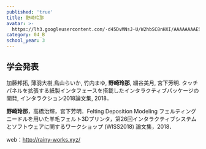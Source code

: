 ```yaml
---
published: 'true'
title: 野崎玲那
avatar: >-
  https://lh3.googleusercontent.com/-d45DvMNsJ-U/W2hbSC8nHXI/AAAAAAAAESM/ZlY435ZHqgIJEwnFlNedHBnylopRHfR9QCE0YBhgL/rain2018.png
category: 04_B
school_year: 3
---
```

## 学会発表

加藤邦拓, 薄羽大樹,鳥山らいか, 竹内まゆ, **野崎玲那**, 細谷美月, 宮下芳明. タッチパネルを拡張する紙製インタフェースを搭載したインタラクティブパッケージの開発, インタラクション2018論文集, 2018．



**野崎玲那**，高橋治輝，宮下芳明．Felting Deposition Modeling フェルティングニードルを用いた羊毛フェルト3Dプリンタ，第26回インタラクティブシステムとソフトウェアに関するワークショップ (WISS2018) 論文集，2018．

web：http://rainy-works.xyz/
